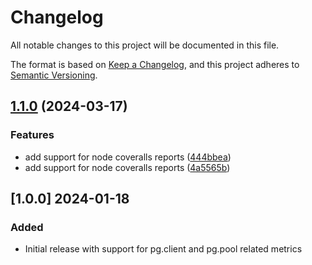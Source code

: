 # Changelog

All notable changes to this project will be documented in this file.

The format is based on [Keep a Changelog](https://keepachangelog.com/en/1.1.0/),
and this project adheres to [Semantic Versioning](https://semver.org/spec/v2.0.0.html).

## [1.1.0](https://github.com/christiangalsterer/node-postgres-prometheus-exporter/compare/v1.0.0...v1.1.0) (2024-03-17)


### Features

* add support for node coveralls reports ([444bbea](https://github.com/christiangalsterer/node-postgres-prometheus-exporter/commit/444bbea1c1a01f0e5b2848d96cfd8a7ba9156eef))
* add support for node coveralls reports ([4a5565b](https://github.com/christiangalsterer/node-postgres-prometheus-exporter/commit/4a5565b3094a0597e73f5a4acddb8994fe63e040))

## [1.0.0] 2024-01-18

### Added

- Initial release with support for pg.client and pg.pool related metrics
